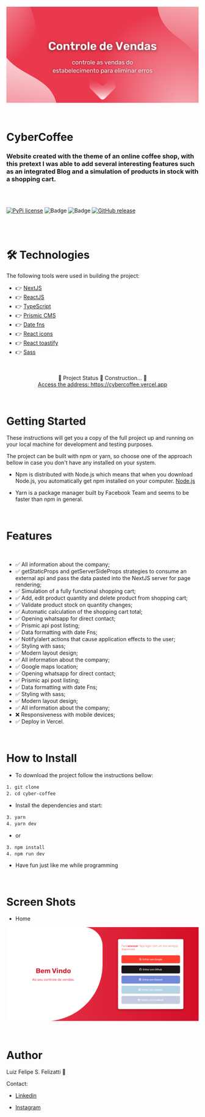 ![Banner](/public/git/banner.png)

<br/>

# CyberCoffee

### Website created with the theme of an online coffee shop, with this pretext I was able to add several interesting features such as an integrated Blog and a simulation of products in stock with a shopping cart.

<br/>
<br/>

[![PyPi license](https://badgen.net/pypi/license/pip/)](https://pypi.com/project/pip/) ![Badge](https://img.shields.io/static/v1?label=MadeWith&message=TypeScript&color=OO7accstyle=for-the-badge&logo=ghost) ![Badge](https://img.shields.io/static/v1?label=Usage&message=ReactJS&color=007accstyle=for-the-badge&logo=ghost) [![GitHub release](https://img.shields.io/github/release/Naereen/StrapDown.js.svg)](https://GitHub.com/Naereen/StrapDown.js/releases/)

<br/>
<br/>

🛠 Technologies
=================
The following tools were used in building the project:

- 👉 [NextJS](https://nextjs.org)
- 👉 [ReactJS](https://pt-br.reactjs.org/)
- 👉 [TypeScript](https://www.typescriptlang.org/)
- 👉 [Prismic CMS](https://prismic.io)
- 👉 [Date fns](https://date-fns.org/v2.28.0/docs/Getting-Started)
- 👉 [React icons](https://react-icons.github.io/react-icons/)
- 👉 [React toastify](https://fkhadra.github.io/react-toastify/introduction)
- 👉 [Sass](https://sass-lang.com)

<br/>

<p align="center">
  🤖 Project Status 🚀 Construction... 🤖
  <br/>
  <a align="center" href="https://cybercoffee.vercel.app" target="_blank">
    Access the address: https://cybercoffee.vercel.app
  </a>
</p>
<br/>

Getting Started
=================

These instructions will get you a copy of the full project up and running on your local machine for development and testing purposes.

The project can be built with npm or yarn, so choose one of the approach bellow in case you don't have any installed on your system.

- Npm is distributed with Node.js which means that when you download Node.js, you automatically get npm installed on your computer. [Node.js](https://nodejs.org/en/)

- Yarn is a package manager built by Facebook Team and seems to be faster than npm in general.

<br/>

Features 
=================
<br/>

- ✅ All information about the company;
- ✅ getStaticProps and getServerSideProps strategies to consume an external api and pass the data pasted into the NextJS server for page rendering;
- ✅ Simulation of a fully functional shopping cart;
- ✅ Add, edit product quantity and delete product from shopping cart;
- ✅ Validate product stock on quantity changes;
- ✅ Automatic calculation of the shopping cart total;
- ✅ Opening whatsapp for direct contact;
- ✅ Prismic api post listing;
- ✅ Data formatting with date Fns;
- ✅ Notify/alert actions that cause application effects to the user;
- ✅ Styling with sass;
- ✅ Modern layout design;
- ✅ All information about the company;
- ✅ Google maps location;
- ✅ Opening whatsapp for direct contact;
- ✅ Prismic api post listing;
- ✅ Data formatting with date Fns;
- ✅ Styling with sass;
- ✅ Modern layout design;
- ✅ All information about the company;
- ❌ Responsiveness with mobile devices;
- ✅ Deploy in Vercel.

<br/>

How to Install
=================

- To download the project follow the instructions bellow:

```bash
1. git clone
2. cd cyber-coffee
```

- Install the dependencies and start:

```bash
3. yarn
4. yarn dev
```
- or

```bash
3. npm install
4. npm run dev
```

- Have fun just like me while programming

<br/>

Screen Shots
=================

- Home

![ScreenShot](/public/git/home.png)

<br/>

Author
=================

Luiz Felipe S. Felizatti 🎯 

Contact:

- [Linkedin](https://www.linkedin.com/in/luiz-felipe-siqueira-felizatti-00783a1ab/)

- [Instagram](https://www.instagram.com/luiz_2fs/)
